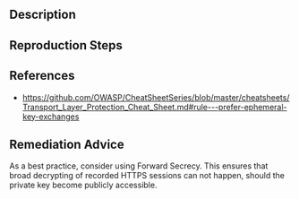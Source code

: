 ## Description


## Reproduction Steps


## References

- https://github.com/OWASP/CheatSheetSeries/blob/master/cheatsheets/Transport_Layer_Protection_Cheat_Sheet.md#rule---prefer-ephemeral-key-exchanges


## Remediation Advice

As a best practice, consider using Forward Secrecy. This ensures that broad decrypting of recorded HTTPS sessions can not happen, should the private key become publicly accessible.

